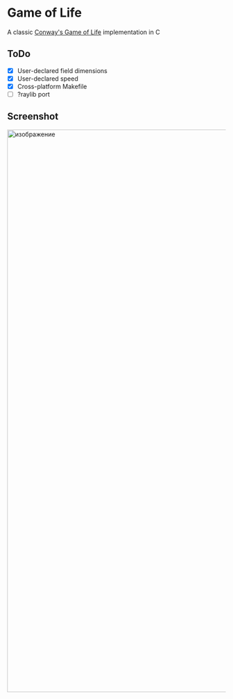 # Game of Life
A classic [Conway's Game of Life](https://en.wikipedia.org/wiki/Conway's_Game_of_Life) implementation in C

## ToDo
- [x] User-declared field dimensions
- [x] User-declared speed
- [x] Cross-platform Makefile
- [ ] ?raylib port

## Screenshot
<img width="1294" alt="изображение" src="https://github.com/user-attachments/assets/74e05854-6e6f-4b32-af35-d5af9346eba9" />
